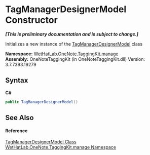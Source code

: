 # TagManagerDesignerModel Constructor 
 _**\[This is preliminary documentation and is subject to change.\]**_

Initializes a new instance of the <a href="832685a8-ae88-96ec-f024-ee5a974b0262.md">TagManagerDesignerModel</a> class

**Namespace:**&nbsp;<a href="6c09c3a7-2ecd-33d5-2ed0-acefd996500f.md">WetHatLab.OneNote.TaggingKit.manage</a><br />**Assembly:**&nbsp;OneNoteTaggingKit (in OneNoteTaggingKit.dll) Version: 3.7.7393.19279

## Syntax

**C#**<br />
``` C#
public TagManagerDesignerModel()
```


## See Also


#### Reference
<a href="832685a8-ae88-96ec-f024-ee5a974b0262.md">TagManagerDesignerModel Class</a><br /><a href="6c09c3a7-2ecd-33d5-2ed0-acefd996500f.md">WetHatLab.OneNote.TaggingKit.manage Namespace</a><br />
